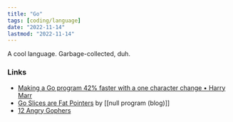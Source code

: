 ```yaml
---
title: "Go"
tags: [coding/language]
date: "2022-11-14"
lastmod: "2022-11-14"
---
```


A cool language. Garbage-collected, duh.

### Links
- [Making a Go program 42% faster with a one character change • Harry Marr](https://hmarr.com/blog/go-allocation-hunting/)
- [Go Slices are Fat Pointers](https://nullprogram.com/blog/2019/06/30/) by [[null program (blog)]]
- [12 Angry Gophers](https://macallan1.notion.site/macallan1/12-angry-gophers-7e65705fbce947668bfdc7848dddbcb0)